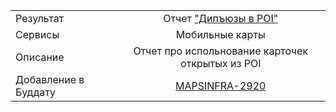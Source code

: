 | | |
|:------------- |:-------------:|
| Результат | Отчет ["Дипъюзы в POI"](https://stat.yandex-team.ru/Mobile_Soft_Maps/Adhoc/Dashboard/POI/DeepUsePOI) |
| Сервисы | Мобильные карты |
| Описание | Отчет про испольнование карточек открытых из POI|
| Добавление в Буддату | [MAPSINFRA-2920](https://st.yandex-team.ru/MAPSINFRA-2920)
